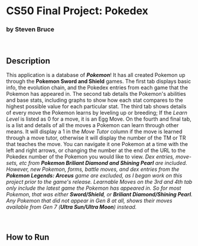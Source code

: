 # CS50 Final Project: Pokedex
### by Steven Bruce

<br>

## Description
This application is a database of ***Pokemon***! It has all created Pokemon up through the **Pokemon Sword and Shield** games. The first tab displays basic info, the evolution chain, and the Pokedex entries from each game that the Pokemon has appeared in. The second tab details the Pokemon's abilities and base stats, including graphs to show how each stat compares to the highest possible value for each particular stat. The third tab shows details of every move the Pokemon learns by leveling up or breeding; If the *Learn Level* is listed as 0 for a move, it is an Egg Move. On the fourth and final tab, is a list and details of all the moves a Pokemon can learn through other means. It will display a 1 in the *Move Tutor* column if the move is learned through a move tutor, otherwise it will display the number of the TM or TR that teaches the move. You can navigate it one Pokemon at a time with the left and right arrows, or changing the number at the end of the URL to the Pokedex number of the Pokemon you would like to view.
    *Dex entries, move-sets, etc from **Pokemon Briliant Diamond and Shining Pearl** are included. However, new Pokemon, forms, battle moves, and dex entries from the **Pokemon Legends: Arceus** game are excluded, as I began work on this project prior to the game's release.
    Learnable Moves on the 3rd and 4th tab only include the latest game the Pokemon has appeared in. So for most Pokemon, that was either **Sword/Shield**, or **Briliant Diamond/Shining Pearl**. Any Pokemon that did not appear in Gen 8 at all, shows their moves available from Gen 7 (**Ultra Sun/Ultra Moon**) instead.*

<br>

## How to Run
